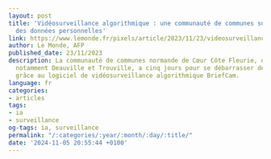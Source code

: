 ```yaml
---
layout: post
title: 'Vidéosurveillance algorithmique : une communauté de communes sommée de supprimer
  des données personnelles'
link: https://www.lemonde.fr/pixels/article/2023/11/23/videosurveillance-algorithmique-une-communaute-de-communes-sommee-de-supprimer-des-donnees-personnelles_6201911_4408996.html
author: Le Monde, AFP
published_date: 23/11/2023
description: La communauté de communes normande de Cœur Côte Fleurie, qui comprend
  notamment Deauville et Trouville, a cinq jours pour se débarrasser des données collectées
  grâce au logiciel de vidéosurveillance algorithmique BriefCam.
language: fr
categories:
- articles
tags:
- ia
- surveillance
og-tags: ia, surveillance
permalink: "/:categories/:year/:month/:day/:title/"
date: '2024-11-05 20:55:44 +0100'
---
```

